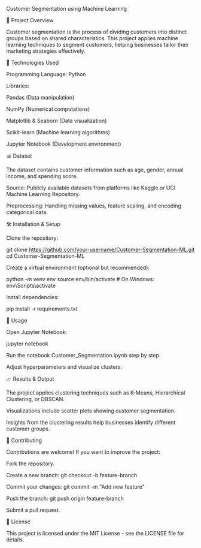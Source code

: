 Customer Segmentation using Machine Learning

📌 Project Overview

Customer segmentation is the process of dividing customers into distinct groups based on shared characteristics. This project applies machine learning techniques to segment customers, helping businesses tailor their marketing strategies effectively.

🚀 Technologies Used

Programming Language: Python

Libraries:

Pandas (Data manipulation)

NumPy (Numerical computations)

Matplotlib & Seaborn (Data visualization)

Scikit-learn (Machine learning algorithms)

Jupyter Notebook (Development environment)

📊 Dataset

The dataset contains customer information such as age, gender, annual income, and spending score.

Source: Publicly available datasets from platforms like Kaggle or UCI Machine Learning Repository.

Preprocessing: Handling missing values, feature scaling, and encoding categorical data.

🛠 Installation & Setup

Clone the repository:

git clone https://github.com/your-username/Customer-Segmentation-ML.git
cd Customer-Segmentation-ML

Create a virtual environment (optional but recommended):

python -m venv env
source env/bin/activate  # On Windows: env\Scripts\activate

Install dependencies:

pip install -r requirements.txt

🚀 Usage

Open Jupyter Notebook:

jupyter notebook

Run the notebook Customer_Segmentation.ipynb step by step.

Adjust hyperparameters and visualize clusters.

📈 Results & Output

The project applies clustering techniques such as K-Means, Hierarchical Clustering, or DBSCAN.

Visualizations include scatter plots showing customer segmentation.

Insights from the clustering results help businesses identify different customer groups.

🤝 Contributing

Contributions are welcome! If you want to improve the project:

Fork the repository.

Create a new branch: git checkout -b feature-branch

Commit your changes: git commit -m "Add new feature"

Push the branch: git push origin feature-branch

Submit a pull request.

📜 License

This project is licensed under the MIT License - see the LICENSE file for details.

